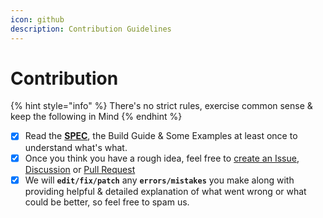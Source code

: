 ```yaml
---
icon: github
description: Contribution Guidelines
---
```


# Contribution

{% hint style="info" %}
There's no strict rules, exercise common sense & keep the following in Mind
{% endhint %}

* [x] Read the [**SPEC**](broken-reference), the Build Guide & Some Examples at least once to understand what's what.
* [x] Once you think you have a rough idea, feel free to [create an Issue](https://github.com/pkgforge/soarpkgs/issues/new/choose), [Discussion](https://github.com/pkgforge/soarpkgs/discussions/new/choose) or [Pull Request](https://github.com/pkgforge/soarpkgs/compare)
* [x] We will **`edit/fix/patch`** any **`errors/mistakes`** you make along with providing helpful & detailed explanation of what went wrong or what could be better, so feel free to spam us.
